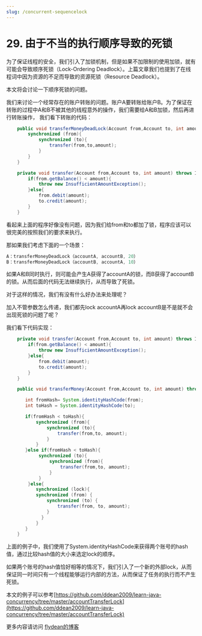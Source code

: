 ```yaml
---
slug: /concurrent-sequencelock
---
```


# 29. 由于不当的执行顺序导致的死锁

为了保证线程的安全，我们引入了加锁机制，但是如果不加限制的使用加锁，就有可能会导致顺序死锁（Lock-Ordering Deadlock）。上篇文章我们也提到了在线程词中因为资源的不足而导致的资源死锁（Resource Deadlock）。

本文将会讨论一下顺序死锁的问题。

我们来讨论一个经常存在的账户转账的问题。账户A要转账给账户B。为了保证在转账的过程中A和B不被其他的线程意外的操作，我们需要给A和B加锁，然后再进行转账操作， 我们看下转账的代码：

~~~java
    public void transferMoneyDeadLock(Account from,Account to, int amount) throws InsufficientAmountException {
        synchronized (from){
            synchronized (to){
                transfer(from,to,amount);
            }
        }
    }

    private void transfer(Account from,Account to, int amount) throws InsufficientAmountException {
        if(from.getBalance() < amount){
            throw new InsufficientAmountException();
        }else{
            from.debit(amount);
            to.credit(amount);
        }
    }
~~~

看起来上面的程序好像没有问题，因为我们给from和to都加了锁，程序应该可以很完美的按照我们的要求来执行。

那如果我们考虑下面的一个场景：

~~~java
A：transferMoneyDeadLock（accountA, accountB, 20）
B：transferMoneyDeadLock（accountB, accountA, 10）
~~~

如果A和B同时执行，则可能会产生A获得了accountA的锁，而B获得了accountB的锁。从而后面的代码无法继续执行，从而导致了死锁。

对于这样的情况，我们有没有什么好办法来处理呢？

加入不管参数怎么传递，我们都先lock accountA再lock accountB是不是就不会出现死锁的问题了呢？ 

我们看下代码实现：

~~~java
    private void transfer(Account from,Account to, int amount) throws InsufficientAmountException {
        if(from.getBalance() < amount){
            throw new InsufficientAmountException();
        }else{
            from.debit(amount);
            to.credit(amount);
        }
    }

    public void transferMoney(Account from,Account to, int amount) throws InsufficientAmountException {

       int fromHash= System.identityHashCode(from);
       int toHash = System.identityHashCode(to);

       if(fromHash < toHash){
           synchronized (from){
               synchronized (to){
                   transfer(from,to, amount);
               }
           }
       }else if(fromHash < toHash){
            synchronized (to){
                synchronized (from){
                    transfer(from,to, amount);
                }
            }
        }else{
           synchronized (lock){
           synchronized (from) {
               synchronized (to) {
                   transfer(from, to, amount);
               }
             }
           }
       }
    }
~~~

上面的例子中，我们使用了System.identityHashCode来获得两个账号的hash值，通过比较hash值的大小来选定lock的顺序。

如果两个账号的hash值恰好相等的情况下，我们引入了一个新的外部lock，从而保证同一时间只有一个线程能够运行内部的方法，从而保证了任务的执行而不产生死锁。

本文的例子可以参考[https://github.com/ddean2009/learn-java-concurrency/tree/master/accountTransferLock](https://github.com/ddean2009/learn-java-concurrency/tree/master/accountTransferLock)

更多内容请访问 [flydean的博客](http://www.flydean.com)

